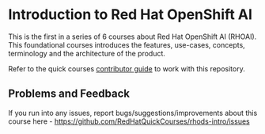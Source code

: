 # Introduction to Red Hat OpenShift AI

This is the first in a series of 6 courses about Red Hat OpenShift AI (RHOAI).
This foundational courses introduces the features, use-cases, concepts, terminology and the architecture of the product.

Refer to the quick courses [contributor guide](https://redhatquickcourses.github.io/welcome/1/guide/overview.html) to work with this repository.

## Problems and Feedback
If you run into any issues, report bugs/suggestions/improvements about this course here - https://github.com/RedHatQuickCourses/rhods-intro/issues
